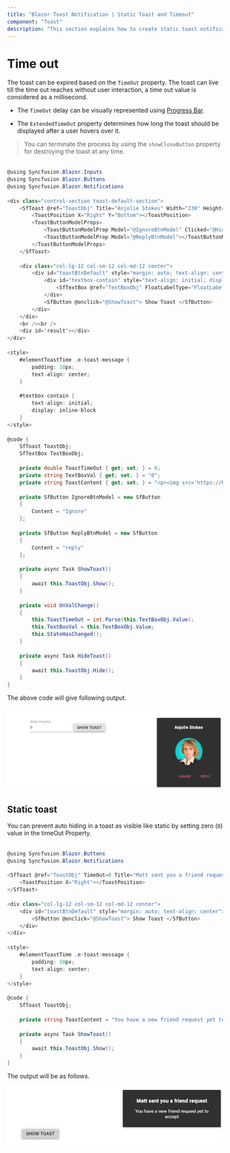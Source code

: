 ```yaml
---
title: "Blazor Toast Notification | Static Toast and Timeout"
component: "Toast"
description: "This section explains how to create static toast notification and how to use the timeout functionalities using Blazor Toast component."
---
```


# Time out

The toast can be expired based on the `TimeOut` property. The toast can live till the time out reaches without user interaction, a time out value is considered as a millisecond.

* The `TimeOut` delay can be visually represented using [Progress Bar](./config/#progress-bar).

* The `ExtendedTimeOut` property determines how long the toast should be displayed after a user hovers over it.

> You can terminate the process by using the `showCloseButton` property for destroying the toast at any time.

```csharp

@using Syncfusion.Blazor.Inputs
@using Syncfusion.Blazor.Buttons
@using Syncfusion.Blazor.Notifications

<div class="control-section toast-default-section">
    <SfToast @ref="ToastObj" Title="Anjolie Stokes" Width="230" Height="250" Content="@ToastContent" TimeOut="@ToastTimeOut">
        <ToastPosition X="Right" Y="Bottom"></ToastPosition>
        <ToastButtonModelProps>
            <ToastButtonModelProp Model="@IgnoreBtnModel" Clicked="@HideToast"></ToastButtonModelProp>
            <ToastButtonModelProp Model="@ReplyBtnModel"></ToastButtonModelProp>
        </ToastButtonModelProps>
    </SfToast>

    <div class="col-lg-12 col-sm-12 col-md-12 center">
        <div id="toastBtnDefault" style="margin: auto; text-align: center">
            <div id="textbox-contain" style="text-align: initial; display: inline-block;">
                <SfTextBox @ref="TextBoxObj" FloatLabelType="FloatLabelType.Auto" Placeholder="Enter timeOut" Value="@TextBoxVal" ValueChange="@OnValChange"></SfTextBox>
            </div>
            <SfButton @onclick="@ShowToast"> Show Toast </SfButton>
        </div>
    </div>
    <br /><br />
    <div id='result'></div>
</div>

<style>
    #elementToastTime .e-toast-message {
        padding: 10px;
        text-align: center;
    }

    #textbox-contain {
        text-align: initial;
        display: inline-block
    }
</style>

@code {
    SfToast ToastObj;
    SfTextBox TextBoxObj;

    private double ToastTimeOut { get; set; } = 0;
    private string TextBoxVal { get; set; } = "0";
    private string ToastContent { get; set; } = "<p><img src='https://blazor.syncfusion.com/demos/images/toast/laura.png'></p>";

    private SfButton IgnoreBtnModel = new SfButton
    {
        Content = "Ignore"
    };

    private SfButton ReplyBtnModel = new SfButton
    {
        Content = "reply"
    };

    private async Task ShowToast()
    {
        await this.ToastObj.Show();
    }

    private void OnValChange()
    {
        this.ToastTimeOut = int.Parse(this.TextBoxObj.Value);
        this.TextBoxVal = this.TextBoxObj.Value;
        this.StateHasChanged();
    }

    private async Task HideToast()
    {
        await this.ToastObj.Hide();
    }
}

```

The above code will give following output.

![TimeOut](./images/timeout.png)

## Static toast

You can prevent auto hiding in a toast as visible like static by setting zero (`0`) value in the timeOut Property.

```csharp

@using Syncfusion.Blazor.Buttons
@using Syncfusion.Blazor.Notifications

<SfToast @ref="ToastObj" TimeOut=0 Title="Matt sent you a friend request" Content="@ToastContent">
    <ToastPosition X="Right"></ToastPosition>
</SfToast>

<div class="col-lg-12 col-sm-12 col-md-12 center">
    <div id="toastBtnDefault" style="margin: auto; text-align: center">
        <SfButton @onclick="@ShowToast"> Show Toast </SfButton>
    </div>
</div>

<style>
    #elementToastTime .e-toast-message {
        padding: 10px;
        text-align: center;
    }
</style>

@code {
    SfToast ToastObj;

    private string ToastContent = "You have a new friend request yet to accept";

    private async Task ShowToast()
    {
        await this.ToastObj.Show();
    }
}

```

The output will be as follows.

![TimeOut](./images/timeout-static.png)